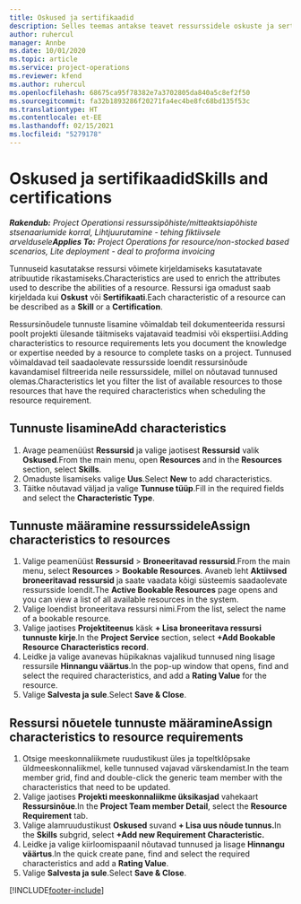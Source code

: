 ```yaml
---
title: Oskused ja sertifikaadid
description: Selles teemas antakse teavet ressurssidele oskuste ja sertifikaatide omaduste lisamise kohta.
author: ruhercul
manager: Annbe
ms.date: 10/01/2020
ms.topic: article
ms.service: project-operations
ms.reviewer: kfend
ms.author: ruhercul
ms.openlocfilehash: 68675ca95f78382e7a3702805da840a5c8ef2f50
ms.sourcegitcommit: fa32b1893286f20271fa4ec4be8fc68bd135f53c
ms.translationtype: HT
ms.contentlocale: et-EE
ms.lasthandoff: 02/15/2021
ms.locfileid: "5279178"
---
```

# <a name="skills-and-certifications"></a><span data-ttu-id="5ba2a-103">Oskused ja sertifikaadid</span><span class="sxs-lookup"><span data-stu-id="5ba2a-103">Skills and certifications</span></span>
<span data-ttu-id="5ba2a-104">_**Rakendub:** Project Operationsi ressurssipõhiste/mitteaktsiapõhiste stsenaariumide korral,  Lihtjuurutamine - tehing fiktiivsele arveldusele_</span><span class="sxs-lookup"><span data-stu-id="5ba2a-104">_**Applies To:** Project Operations for resource/non-stocked based scenarios, Lite deployment - deal to proforma invoicing_</span></span>

<span data-ttu-id="5ba2a-105">Tunnuseid kasutatakse ressursi võimete kirjeldamiseks kasutatavate atribuutide rikastamiseks.</span><span class="sxs-lookup"><span data-stu-id="5ba2a-105">Characteristics are used to enrich the attributes used to describe the abilities of a resource.</span></span> <span data-ttu-id="5ba2a-106">Ressursi iga omadust saab kirjeldada kui **Oskust** või **Sertifikaati**.</span><span class="sxs-lookup"><span data-stu-id="5ba2a-106">Each characteristic of a resource can be described as a **Skill** or a **Certification**.</span></span>

<span data-ttu-id="5ba2a-107">Ressursinõudele tunnuste lisamine võimaldab teil dokumenteerida ressursi poolt projekti ülesande täitmiseks vajatavaid teadmisi või ekspertiisi.</span><span class="sxs-lookup"><span data-stu-id="5ba2a-107">Adding characteristics to resource requirements lets you document the knowledge or expertise needed by a resource to complete tasks on a project.</span></span> <span data-ttu-id="5ba2a-108">Tunnused võimaldavad teil saadaolevate ressursside loendit ressursinõude kavandamisel filtreerida neile ressurssidele, millel on nõutavad tunnused olemas.</span><span class="sxs-lookup"><span data-stu-id="5ba2a-108">Characteristics let you filter the list of available resources to those resources that have the required characteristics when scheduling the resource requirement.</span></span>

## <a name="add-characteristics"></a><span data-ttu-id="5ba2a-109">Tunnuste lisamine</span><span class="sxs-lookup"><span data-stu-id="5ba2a-109">Add characteristics</span></span>

1. <span data-ttu-id="5ba2a-110">Avage peamenüüst **Ressursid** ja valige jaotisest **Ressursid** valik **Oskused**.</span><span class="sxs-lookup"><span data-stu-id="5ba2a-110">From the main menu, open **Resources** and in the **Resources** section, select **Skills**.</span></span>
2. <span data-ttu-id="5ba2a-111">Omaduste lisamiseks valige **Uus**.</span><span class="sxs-lookup"><span data-stu-id="5ba2a-111">Select **New** to add characteristics.</span></span>
3. <span data-ttu-id="5ba2a-112">Täitke nõutavad väljad ja valige **Tunnuse tüüp**.</span><span class="sxs-lookup"><span data-stu-id="5ba2a-112">Fill in the required fields and select the **Characteristic Type**.</span></span>

## <a name="assign-characteristics-to-resources"></a><span data-ttu-id="5ba2a-113">Tunnuste määramine ressurssidele</span><span class="sxs-lookup"><span data-stu-id="5ba2a-113">Assign characteristics to resources</span></span>

1. <span data-ttu-id="5ba2a-114">Valige peamenüüst **Ressursid** > **Broneeritavad ressursid**.</span><span class="sxs-lookup"><span data-stu-id="5ba2a-114">From the main menu, select **Resources** > **Bookable Resources**.</span></span> <span data-ttu-id="5ba2a-115">Avaneb leht **Aktiivsed broneeritavad ressursid** ja saate vaadata kõigi süsteemis saadaolevate ressursside loendit.</span><span class="sxs-lookup"><span data-stu-id="5ba2a-115">The **Active Bookable Resources** page opens and you can view a list of all available resources in the system.</span></span>
2. <span data-ttu-id="5ba2a-116">Valige loendist broneeritava ressursi nimi.</span><span class="sxs-lookup"><span data-stu-id="5ba2a-116">From the list, select the name of a bookable resource.</span></span>
3. <span data-ttu-id="5ba2a-117">Valige jaotises **Projektiteenus** käsk **+ Lisa broneeritava ressursi tunnuste kirje**.</span><span class="sxs-lookup"><span data-stu-id="5ba2a-117">In the **Project Service** section, select **+Add Bookable Resource Characteristics record**.</span></span>
4. <span data-ttu-id="5ba2a-118">Leidke ja valige avanevas hüpikaknas vajalikud tunnused ning lisage ressursile **Hinnangu väärtus**.</span><span class="sxs-lookup"><span data-stu-id="5ba2a-118">In the pop-up window that opens, find and select the required characteristics, and add a **Rating Value** for the resource.</span></span>
5. <span data-ttu-id="5ba2a-119">Valige **Salvesta ja sule**.</span><span class="sxs-lookup"><span data-stu-id="5ba2a-119">Select **Save & Close**.</span></span>

## <a name="assign-characteristics-to-resource-requirements"></a><span data-ttu-id="5ba2a-120">Ressursi nõuetele tunnuste määramine</span><span class="sxs-lookup"><span data-stu-id="5ba2a-120">Assign characteristics to resource requirements</span></span>

1. <span data-ttu-id="5ba2a-121">Otsige meeskonnaliikmete ruudustikust üles ja topeltklõpsake üldmeeskonnaliikmel, kelle tunnused vajavad värskendamist.</span><span class="sxs-lookup"><span data-stu-id="5ba2a-121">In the team member grid, find and double-click the generic team member with the characteristics that need to be updated.</span></span>
2. <span data-ttu-id="5ba2a-122">Valige jaotises **Projekti meeskonnaliikme üksikasjad** vahekaart **Ressursinõue**.</span><span class="sxs-lookup"><span data-stu-id="5ba2a-122">In the **Project Team member Detail**, select the **Resource Requirement** tab.</span></span>
3. <span data-ttu-id="5ba2a-123">Valige alamruudustikust **Oskused** suvand **+ Lisa uus nõude tunnus.**</span><span class="sxs-lookup"><span data-stu-id="5ba2a-123">In the **Skills** subgrid, select **+Add new Requirement Characteristic.**</span></span>
4. <span data-ttu-id="5ba2a-124">Leidke ja valige kiirloomispaanil nõutavad tunnused ja lisage **Hinnangu väärtus**.</span><span class="sxs-lookup"><span data-stu-id="5ba2a-124">In the quick create pane, find and select the required characteristics and add a **Rating Value**.</span></span>
5. <span data-ttu-id="5ba2a-125">Valige **Salvesta ja sule**.</span><span class="sxs-lookup"><span data-stu-id="5ba2a-125">Select **Save & Close**.</span></span>

[!INCLUDE[footer-include](../includes/footer-banner.md)]